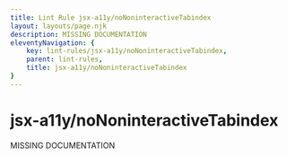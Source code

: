 ```yaml
---
title: Lint Rule jsx-a11y/noNoninteractiveTabindex
layout: layouts/page.njk
description: MISSING DOCUMENTATION
eleventyNavigation: {
	key: lint-rules/jsx-a11y/noNoninteractiveTabindex,
	parent: lint-rules,
	title: jsx-a11y/noNoninteractiveTabindex
}
---
```


# jsx-a11y/noNoninteractiveTabindex

MISSING DOCUMENTATION
